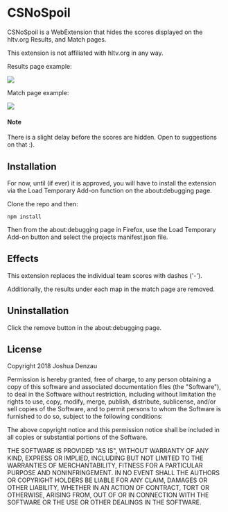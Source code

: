# CSNoSpoil

CSNoSpoil is a WebExtension that hides the scores displayed on the hltv.org Results, and Match pages.

This extension is not affiliated with hltv.org in any way.

Results page example:
<p align="left">
<img src="https://user-images.githubusercontent.com/5851874/36132437-4ffca006-1045-11e8-9d07-d9f04e992e28.png"/>
</p>

Match page example:
<p align="left">
<img src="https://user-images.githubusercontent.com/5851874/36132441-52238b24-1045-11e8-8d2f-29bad6cd34bc.png"/>
</p>

#### Note
There is a slight delay before the scores are hidden. Open to suggestions on that :).

## Installation

For now, until (if ever) it is approved, you will have to install the extension via the Load Temporary Add-on function on the about:debugging page.

Clone the repo and then:
```
npm install
```
Then from the about:debugging page in Firefox, use the Load Temporary Add-on button and select the projects manifest.json file.

## Effects

This extension replaces the individual team scores with dashes ('-').

Additionally, the results under each map in the match page are removed.

## Uninstallation

Click the remove button in the about:debugging page. 

## License

Copyright 2018 Joshua Denzau

Permission is hereby granted, free of charge, to any person obtaining a copy of this software and associated documentation files (the "Software"), to deal in the Software without restriction, including without limitation the rights to use, copy, modify, merge, publish, distribute, sublicense, and/or sell copies of the Software, and to permit persons to whom the Software is furnished to do so, subject to the following conditions:

The above copyright notice and this permission notice shall be included in all copies or substantial portions of the Software.

THE SOFTWARE IS PROVIDED "AS IS", WITHOUT WARRANTY OF ANY KIND, EXPRESS OR IMPLIED, INCLUDING BUT NOT LIMITED TO THE WARRANTIES OF MERCHANTABILITY, FITNESS FOR A PARTICULAR PURPOSE AND NONINFRINGEMENT. IN NO EVENT SHALL THE AUTHORS OR COPYRIGHT HOLDERS BE LIABLE FOR ANY CLAIM, DAMAGES OR OTHER LIABILITY, WHETHER IN AN ACTION OF CONTRACT, TORT OR OTHERWISE, ARISING FROM, OUT OF OR IN CONNECTION WITH THE SOFTWARE OR THE USE OR OTHER DEALINGS IN THE SOFTWARE.